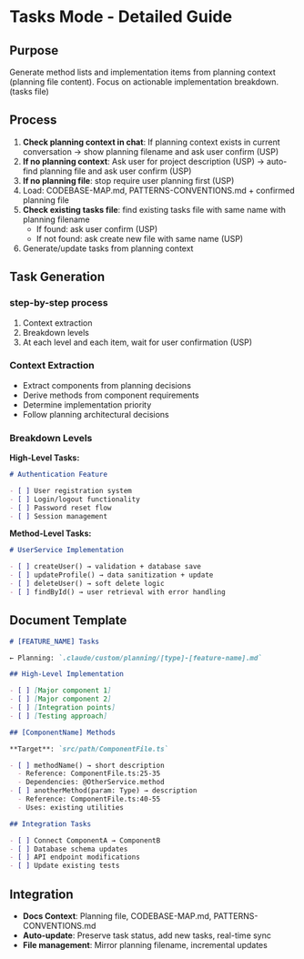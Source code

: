 # Tasks Mode - Detailed Guide

## Purpose

Generate method lists and implementation items from planning context (planning file content). Focus on actionable implementation breakdown. (tasks file)

## Process

1. **Check planning context in chat**: If planning context exists in current conversation → show planning filename and ask user confirm (USP)
2. **If no planning context**: Ask user for project description (USP) → auto-find planning file and ask user confirm (USP)
3. **If no planning file**: stop require user planning first (USP)
4. Load: CODEBASE-MAP.md, PATTERNS-CONVENTIONS.md + confirmed planning file
5. **Check existing tasks file**: find existing tasks file with same name with planning filename
   - If found: ask user confirm (USP)
   - If not found: ask create new file with same name (USP)
6. Generate/update tasks from planning context

## Task Generation

### step-by-step process

1. Context extraction
2. Breakdown levels
3. At each level and each item, wait for user confirmation (USP)

### Context Extraction

- Extract components from planning decisions
- Derive methods from component requirements
- Determine implementation priority
- Follow planning architectural decisions

### Breakdown Levels

**High-Level Tasks:**

```markdown
# Authentication Feature

- [ ] User registration system
- [ ] Login/logout functionality
- [ ] Password reset flow
- [ ] Session management
```

**Method-Level Tasks:**

```markdown
# UserService Implementation

- [ ] createUser() → validation + database save
- [ ] updateProfile() → data sanitization + update
- [ ] deleteUser() → soft delete logic
- [ ] findById() → user retrieval with error handling
```

## Document Template

```markdown
# [FEATURE_NAME] Tasks

← Planning: `.claude/custom/planning/[type]-[feature-name].md`

## High-Level Implementation

- [ ] [Major component 1]
- [ ] [Major component 2]
- [ ] [Integration points]
- [ ] [Testing approach]

## [ComponentName] Methods

**Target**: `src/path/ComponentFile.ts`

- [ ] methodName() → short description
  - Reference: ComponentFile.ts:25-35
  - Dependencies: @OtherService.method
- [ ] anotherMethod(param: Type) → description
  - Reference: ComponentFile.ts:40-55
  - Uses: existing utilities

## Integration Tasks

- [ ] Connect ComponentA → ComponentB
- [ ] Database schema updates
- [ ] API endpoint modifications
- [ ] Update existing tests
```

## Integration

- **Docs Context**: Planning file, CODEBASE-MAP.md, PATTERNS-CONVENTIONS.md
- **Auto-update**: Preserve task status, add new tasks, real-time sync
- **File management**: Mirror planning filename, incremental updates
